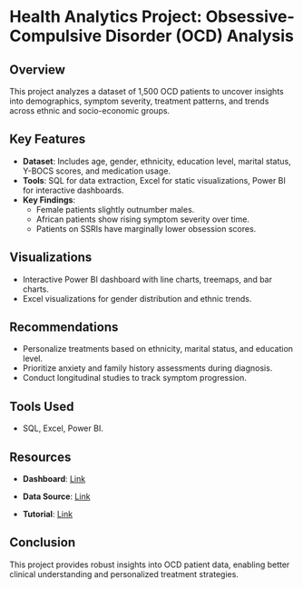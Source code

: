 # Health Analytics Project: Obsessive-Compulsive Disorder (OCD) Analysis

## Overview
This project analyzes a dataset of 1,500 OCD patients to uncover insights into demographics, symptom severity, treatment patterns, and trends across ethnic and socio-economic groups.

## Key Features
- **Dataset**: Includes age, gender, ethnicity, education level, marital status, Y-BOCS scores, and medication usage.
- **Tools**: SQL for data extraction, Excel for static visualizations, Power BI for interactive dashboards.
- **Key Findings**:
  - Female patients slightly outnumber males.
  - African patients show rising symptom severity over time.
  - Patients on SSRIs have marginally lower obsession scores.

## Visualizations
- Interactive Power BI dashboard with line charts, treemaps, and bar charts.
- Excel visualizations for gender distribution and ethnic trends.

## Recommendations
- Personalize treatments based on ethnicity, marital status, and education level.
- Prioritize anxiety and family history assessments during diagnosis.
- Conduct longitudinal studies to track symptom progression.

## Tools Used
- SQL, Excel, Power BI.

## Resources
 
- **Dashboard**: 
  <a href="https://app.powerbi.com/view?r=eyJrIjoiMzE4MDcwYzYtYWU4ZS00NGRlLTkxZjYtMjUzZjJkZWQ2NGUzIiwidCI6IjBjZmNjNzhhLTg2ODEtNGQ2Mi1hYTMxLTY4ZmYxNWFkZTY2MyJ9" target="_blank">Link</a>
  
- **Data Source**: 
  <a href="https://www.kaggle.com/datasets/ohinhaque/ocd-patient-dataset-demographics-and-clinical-data/data" target="_blank">Link</a>
  
- **Tutorial**: 
  <a href="http://127.0.0.1:5500/uploads/Videos/OCD.mp4" target="_blank">Link</a>

## Conclusion
This project provides robust insights into OCD patient data, enabling better clinical understanding and personalized treatment strategies.


